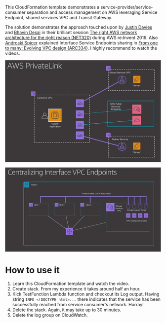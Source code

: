 This CloudFormation template demonstrates a service-provider/service-consumer separation
and access management on AWS leveraging Service Endpoint, shared services VPC and Transit Gateway.

The solution demonstrates the approach touched upon by [Justin Davies](https://www.linkedin.com/in/mrjustind/)
and [Bhavin Desai](https://www.linkedin.com/in/bhavin-desai/) in their brilliant session
[The right AWS network architecture for the right reason (NET320)](https://youtu.be/Ot1kcQfUIdg?t=2288)
during AWS re:Invent 2019.
Also [Androski Spicer](https://www.linkedin.com/in/androski-spicer-72484a23/) explained
Interface Service Endpoints sharing in [From one to many: Evolving VPC design (ARC334)](https://youtu.be/qb-4PdLTsJs?t=3700).
I highly recommend to watch the videos.

![AWS Private Link](README.images/private-link.png "AWS Private Link")

![Centralizing Interface VPC Endpoints](README.images/centralizing-interface-vpc-endpoints.png "Centralizing Interface VPC Endpoints")

# How to use it

1. Learn this CloudFormation template and watch the video.
1. Create stack. From my experience it takes around half an hour.
1. Kick TestFunction Lambda function and checkout its Log output.
Having string ```INFO <!DOCTYPE html>...``` there indicates that the service has been successfully
reached from service consumer's network. Hurray!
1. Delete the stack. Again, it may take up to 30 minutes.
1. Delete the log group on CloudWatch.
